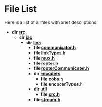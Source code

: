 # File List

Here is a list of all files with brief descriptions:


* **dir** [**src**](dir_68267d1309a1af8e8297ef4c3efbcdba.md)   
  * **dir** [**jac**](dir_256037ad7d0c306238e2bc4f945d341d.md)   
    * **dir** [**link**](dir_c1e6982d0168263bc2c86cc40d5c26c8.md)   
      * **file** [**communicator.h**](communicator_8h.md)   
      * **file** [**linkTypes.h**](linkTypes_8h.md)   
      * **file** [**mux.h**](mux_8h.md)   
      * **file** [**router.h**](router_8h.md)   
      * **file** [**routerCommunicator.h**](routerCommunicator_8h.md)   
      * **dir** [**encoders**](dir_2a175438597ed609dba8ae6e9b56060c.md)   
        * **file** [**cobs.h**](cobs_8h.md)   
        * **file** [**encoderTypes.h**](encoderTypes_8h.md)   
      * **dir** [**util**](dir_29d605275cbfa1320720848587238697.md)   
        * **file** [**crc.h**](crc_8h.md)   
      * **file** [**stream.h**](stream_8h.md)   